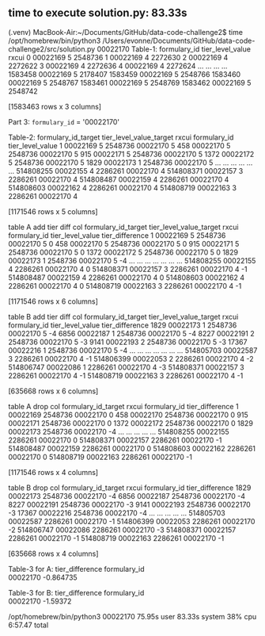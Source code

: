 ## time to execute solution.py: 83.33s ##

(.venv) MacBook-Air:~/Documents/GitHub/data-code-challenge2$ time /opt/homebrew/bin/python3 /Users/evonne/Documents/GitHub/data-code-challenge2/src/solution.py 00022170
Table-1: 
        formulary_id  tier_level_value    rxcui
0           00022169                 5  2548736
1           00022169                 4  2272630
2           00022169                 4  2272622
3           00022169                 4  2272636
4           00022169                 4  2272624
...              ...               ...      ...
1583458     00022169                 5  2178407
1583459     00022169                 5  2548766
1583460     00022169                 5  2548767
1583461     00022169                 5  2548769
1583462     00022169                 5  2548742

[1583463 rows x 3 columns]

Part 3: `formulary_id` = '00022170'

Table-2: 
          formulary_id_target  tier_level_value_target    rxcui formulary_id  tier_level_value
1                    00022169                        5  2548736     00022170                 5
458                  00022170                        5  2548736     00022170                 5
915                  00022171                        5  2548736     00022170                 5
1372                 00022172                        5  2548736     00022170                 5
1829                 00022173                        1  2548736     00022170                 5
...                       ...                      ...      ...          ...               ...
514808255            00022155                        4  2286261     00022170                 4
514808371            00022157                        3  2286261     00022170                 4
514808487            00022159                        4  2286261     00022170                 4
514808603            00022162                        4  2286261     00022170                 4
514808719            00022163                        3  2286261     00022170                 4

[1171546 rows x 5 columns]

table A add tier diff col 
          formulary_id_target  tier_level_value_target    rxcui formulary_id  tier_level_value  tier_difference
1                    00022169                        5  2548736     00022170                 5                0
458                  00022170                        5  2548736     00022170                 5                0
915                  00022171                        5  2548736     00022170                 5                0
1372                 00022172                        5  2548736     00022170                 5                0
1829                 00022173                        1  2548736     00022170                 5               -4
...                       ...                      ...      ...          ...               ...              ...
514808255            00022155                        4  2286261     00022170                 4                0
514808371            00022157                        3  2286261     00022170                 4               -1
514808487            00022159                        4  2286261     00022170                 4                0
514808603            00022162                        4  2286261     00022170                 4                0
514808719            00022163                        3  2286261     00022170                 4               -1

[1171546 rows x 6 columns]

table B add tier diff col 
          formulary_id_target  tier_level_value_target    rxcui formulary_id  tier_level_value  tier_difference
1829                 00022173                        1  2548736     00022170                 5               -4
6856                 00022187                        1  2548736     00022170                 5               -4
8227                 00022191                        2  2548736     00022170                 5               -3
9141                 00022193                        2  2548736     00022170                 5               -3
17367                00022216                        1  2548736     00022170                 5               -4
...                       ...                      ...      ...          ...               ...              ...
514805703            00022587                        3  2286261     00022170                 4               -1
514806399            00022053                        2  2286261     00022170                 4               -2
514806747            00022086                        1  2286261     00022170                 4               -3
514808371            00022157                        3  2286261     00022170                 4               -1
514808719            00022163                        3  2286261     00022170                 4               -1

[635668 rows x 6 columns]

table A drop col 
          formulary_id_target    rxcui formulary_id  tier_difference
1                    00022169  2548736     00022170                0
458                  00022170  2548736     00022170                0
915                  00022171  2548736     00022170                0
1372                 00022172  2548736     00022170                0
1829                 00022173  2548736     00022170               -4
...                       ...      ...          ...              ...
514808255            00022155  2286261     00022170                0
514808371            00022157  2286261     00022170               -1
514808487            00022159  2286261     00022170                0
514808603            00022162  2286261     00022170                0
514808719            00022163  2286261     00022170               -1

[1171546 rows x 4 columns]

table B drop col 
          formulary_id_target    rxcui formulary_id  tier_difference
1829                 00022173  2548736     00022170               -4
6856                 00022187  2548736     00022170               -4
8227                 00022191  2548736     00022170               -3
9141                 00022193  2548736     00022170               -3
17367                00022216  2548736     00022170               -4
...                       ...      ...          ...              ...
514805703            00022587  2286261     00022170               -1
514806399            00022053  2286261     00022170               -2
514806747            00022086  2286261     00022170               -3
514808371            00022157  2286261     00022170               -1
514808719            00022163  2286261     00022170               -1

[635668 rows x 4 columns]

Table-3 for A: 
              tier_difference
formulary_id                 
00022170            -0.864735

Table-3 for B: 
              tier_difference
formulary_id                 
00022170             -1.59372

/opt/homebrew/bin/python3  00022170  75.95s user 83.33s system 38% cpu 6:57.47 total